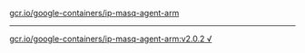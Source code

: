 [gcr.io/google-containers/ip-masq-agent-arm](https://hub.docker.com/r/anjia0532/ip-masq-agent-arm/tags/) 

----
[gcr.io/google-containers/ip-masq-agent-arm:v2.0.2 √](https://hub.docker.com/r/anjia0532/google-containers.ip-masq-agent-arm/tags/)

